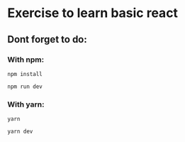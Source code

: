 # Exercise to learn basic react

## Dont forget to do:

### <strong>With npm:</strong>
```
npm install

npm run dev
```

### <strong>With yarn:</strong>
```
yarn

yarn dev
```
